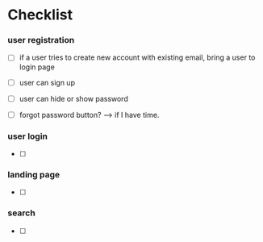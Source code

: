 # Checklist

### user registration
- [ ] if a user tries to create new account with existing email, bring a user to login page
- [ ] user can sign up
- [ ] user can hide or show password
- [ ] forgot password button? --> if I have time.


### user login
- [ ] 

### landing page
- [ ] 

### search
- [ ] 